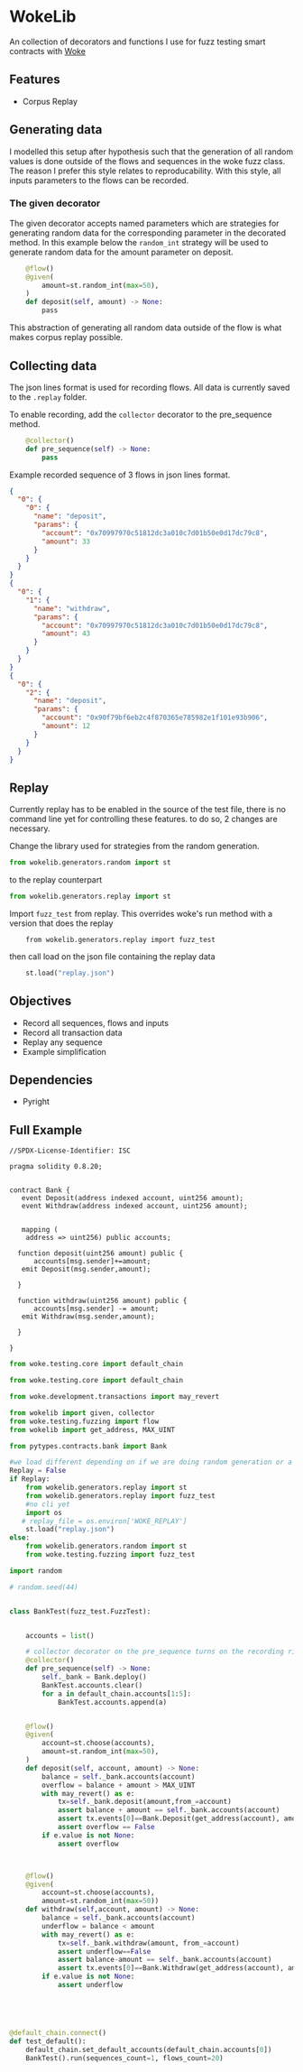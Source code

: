 # WokeLib

An collection of decorators and functions I use for fuzz testing smart contracts with [Woke](https://github.com/Ackee-Blockchain/woke)

## Features

* Corpus Replay

 

## Generating data

I modelled this setup after hypothesis such that the generation of all random values is done outside of the flows and sequences in the woke fuzz class.  The reason I prefer this style relates to reproducability.  With this style, all inputs parameters to the flows can be recorded. 



### The given decorator



The given decorator accepts named parameters which are strategies for generating random data for the corresponding parameter in the decorated method.  In this example below the `random_int` strategy will be used to generate random data for the amount parameter on deposit.

```python
    @flow()
    @given(
        amount=st.random_int(max=50),
    )
    def deposit(self, amount) -> None:
        pass
```



This abstraction of generating all random data outside of the flow is what makes corpus replay possible.  



## Collecting data

The json lines format is used for recording flows.  All data is currently saved to the `.replay` folder.  

To enable recording, add the `collector` decorator to the pre_sequence method.

```python
    @collector()
    def pre_sequence(self) -> None:
        pass
```



Example recorded sequence of 3 flows in json lines format. 

```json
{
  "0": {
    "0": {
      "name": "deposit",
      "params": {
        "account": "0x70997970c51812dc3a010c7d01b50e0d17dc79c8",
        "amount": 33
      }
    }
  }
}
{
  "0": {
    "1": {
      "name": "withdraw",
      "params": {
        "account": "0x70997970c51812dc3a010c7d01b50e0d17dc79c8",
        "amount": 43
      }
    }
  }
}
{
  "0": {
    "2": {
      "name": "deposit",
      "params": {
        "account": "0x90f79bf6eb2c4f870365e785982e1f101e93b906",
        "amount": 12
      }
    }
  }
}
```

## Replay

Currently replay has to be enabled in the source of the test file, there is no command line yet for controlling these features.  to do so, 2 changes are necessary. 

Change the library used for strategies from the random generation. 



```python
from wokelib.generators.random import st
```

to the replay counterpart 

```python
from wokelib.generators.replay import st
```

Import `fuzz_test` from replay.  This overrides woke's run method with a version that does the replay 

```
    from wokelib.generators.replay import fuzz_test
```

then call load on the json file containing the replay data

```python
    st.load("replay.json")
```



## Objectives

- Record all sequences, flows and inputs
- Record all transaction data
- Replay any sequence
- Example simplification

## Dependencies

- Pyright

## Full Example

```solidity
//SPDX-License-Identifier: ISC

pragma solidity 0.8.20;


contract Bank {
   event Deposit(address indexed account, uint256 amount);
   event Withdraw(address indexed account, uint256 amount);


   mapping (
    address => uint256) public accounts;

  function deposit(uint256 amount) public {
      accounts[msg.sender]+=amount;
   emit Deposit(msg.sender,amount);

  }

  function withdraw(uint256 amount) public {
      accounts[msg.sender] -= amount;
   emit Withdraw(msg.sender,amount);

  }

}
```

```python
from woke.testing.core import default_chain

from woke.testing.core import default_chain

from woke.development.transactions import may_revert

from wokelib import given, collector
from woke.testing.fuzzing import flow
from wokelib import get_address, MAX_UINT

from pytypes.contracts.bank import Bank

#we load different depending on if we are doing random generation or a replay 
Replay = False 
if Replay:
    from wokelib.generators.replay import st
    from wokelib.generators.replay import fuzz_test
    #no cli yet
    import os
   # replay_file = os.environ['WOKE_REPLAY']
    st.load("replay.json")
else:
    from wokelib.generators.random import st
    from woke.testing.fuzzing import fuzz_test

import random

# random.seed(44)


class BankTest(fuzz_test.FuzzTest):


    accounts = list()

    # collector decorator on the pre_sequence turns on the recording right now
    @collector()
    def pre_sequence(self) -> None:
        self._bank = Bank.deploy()
        BankTest.accounts.clear()
        for a in default_chain.accounts[1:5]:
            BankTest.accounts.append(a)


    @flow()
    @given(
        account=st.choose(accounts),
        amount=st.random_int(max=50),
    )
    def deposit(self, account, amount) -> None:
        balance = self._bank.accounts(account)
        overflow = balance + amount > MAX_UINT
        with may_revert() as e:
            tx=self._bank.deposit(amount,from_=account)
            assert balance + amount == self._bank.accounts(account)
            assert tx.events[0]==Bank.Deposit(get_address(account), amount)
            assert overflow == False 
        if e.value is not None:
            assert overflow



    @flow()
    @given(
        account=st.choose(accounts),
        amount=st.random_int(max=50))
    def withdraw(self,account, amount) -> None:
        balance = self._bank.accounts(account)
        underflow = balance < amount
        with may_revert() as e:
            tx=self._bank.withdraw(amount, from_=account)
            assert underflow==False
            assert balance-amount == self._bank.accounts(account)
            assert tx.events[0]==Bank.Withdraw(get_address(account), amount)
        if e.value is not None:
            assert underflow





@default_chain.connect()
def test_default():
    default_chain.set_default_accounts(default_chain.accounts[0])
    BankTest().run(sequences_count=1, flows_count=20)
```


